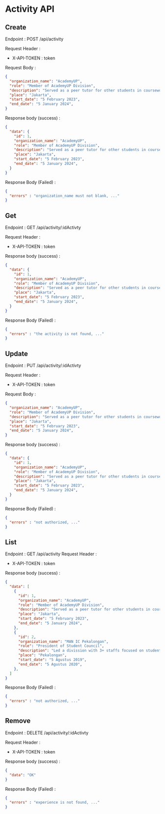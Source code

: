 # Activity API

## Create

Endpoint : POST /api/activity

Request Header : 
- X-API-TOKEN : token

Request Body :

```json
{
  "organization_name": "AcademyUP",
  "role": "Member of AcademyUP Division",
  "description": "Served as a peer tutor for other students in coursework.",
  "place": "Jakarta",
  "start_date": "5 February 2023",
  "end_date": "5 January 2024",
}
```

Response body (success) : 

```json
{
  "data": {
    "id": 1,
    "organization_name": "AcademyUP",
    "role": "Member of AcademyUP Division",
    "description": "Served as a peer tutor for other students in coursework.",
    "place": "Jakarta",
    "start_date": "5 February 2023",
    "end_date": "5 January 2024",
  }
}
```

Response Body (Failed) :

```json
{
  "errors" : "organization_name must not blank, ..."
}
```

## Get

Endpoint : GET /api/activity/:idActivty

Request Header : 
- X-API-TOKEN : token

Response body (success) : 

```json
{
  "data": {
    "id": 1,
    "organization_name": "AcademyUP",
    "role": "Member of AcademyUP Division",
    "description": "Served as a peer tutor for other students in coursework.",
    "place": "Jakarta",
    "start_date": "5 February 2023",
    "end_date": "5 January 2024",
  }
}
```

Response Body (Failed) :

```json
{
  "errors" : "the activity is not found, ..."
}
```

## Update

Endpoint : PUT /api/activity/:idActivty

Request Header : 
- X-API-TOKEN : token

Request Body :

```json
{
  "organization_name": "AcademyUP",
  "role": "Member of AcademyUP Division",
  "description": "Served as a peer tutor for other students in coursework.",
  "place": "Jakarta",
  "start_date": "5 February 2023",
  "end_date": "5 January 2024",
}
```

Response body (success) : 

```json
{
  "data": {
    "id": 1,
    "organization_name": "AcademyUP",
    "role": "Member of AcademyUP Division",
    "description": "Served as a peer tutor for other students in coursework.",
    "place": "Jakarta",
    "start_date": "5 February 2023",
    "end_date": "5 January 2024",
  }
}
```

Response Body (Failed) :

```json
{
  "errors" : "not authorized, ..."
}
```

## List

Endpoint : GET /api/activity
Request Header : 
- X-API-TOKEN : token

Response body (success) : 

```json
{
  "data": [
    {
      "id": 1,
      "organization_name": "AcademyUP",
      "role": "Member of AcademyUP Division",
      "description": "Served as a peer tutor for other students in coursework.",
      "place": "Jakarta",
      "start_date": "5 February 2023",
      "end_date": "5 January 2024",
    },
    {
      "id": 2,
      "organization_name": "MAN IC Pekalongan",
      "role": "President of Student Council",
      "description": "Led a divission with 3+ staffs focused on student career development",
      "place": "Pekalongan",
      "start_date": "5 Agustus 2019",
      "end_date": "5 Agustus 2020",
    },
  ]
}
```

Response Body (Failed) :

```json
{
  "errors" : "not authorized, ..."
}
```

## Remove

Endpoint : DELETE /api/activity/:idActivty

Request Header : 
- X-API-TOKEN : token

Response body (success) : 

```json
{
  "data": "OK"
}
```

Response Body (Failed) :

```json
{
  "errors" : "experience is not found, ..."
}
```